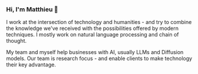 ### Hi, I'm Matthieu 👋

I work at the intersection of technology and humanities - and try to combine the knowledge we've received with the possibilities offered by modern techniques. I mostly work on natural language processing and chain of thought. 

My team and myself help businesses with AI, usually LLMs and Diffusion models. Our team is research focus - and enable clients to make technology their key advantage. 

